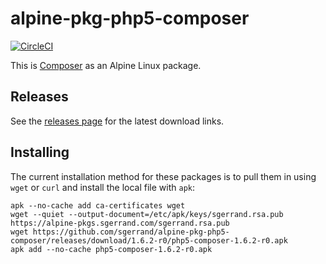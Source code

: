 # alpine-pkg-php5-composer

[![CircleCI](https://img.shields.io/circleci/project/sgerrand/alpine-pkg-php5-composer/master.svg)](https://circleci.com/gh/sgerrand/alpine-pkg-php5-composer)

This is [Composer][composer] as an Alpine Linux package.

## Releases

See the [releases page](https://github.com/sgerrand/alpine-pkg-php5-composer/releases) for the latest
download links.

## Installing

The current installation method for these packages is to pull them in using
`wget` or `curl` and install the local file with `apk`:

    apk --no-cache add ca-certificates wget
    wget --quiet --output-document=/etc/apk/keys/sgerrand.rsa.pub https://alpine-pkgs.sgerrand.com/sgerrand.rsa.pub
    wget https://github.com/sgerrand/alpine-pkg-php5-composer/releases/download/1.6.2-r0/php5-composer-1.6.2-r0.apk
    apk add --no-cache php5-composer-1.6.2-r0.apk

[composer]: https://getcomposer.org
